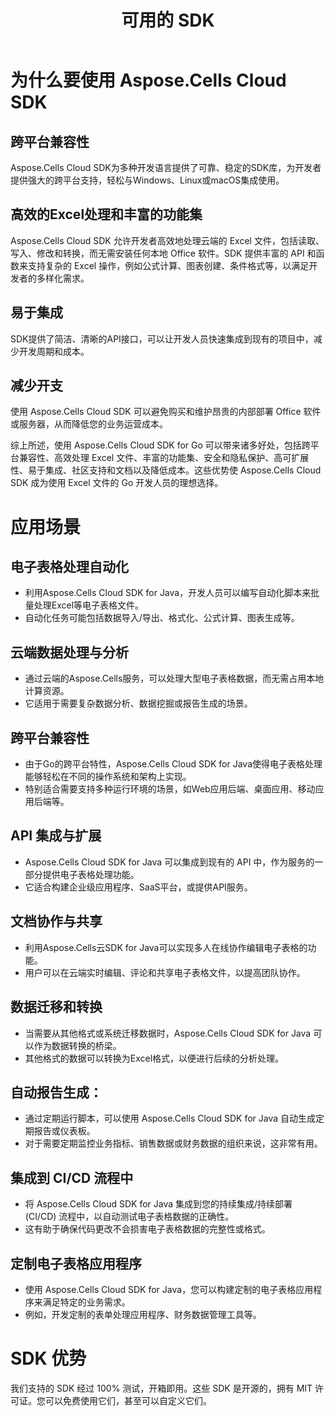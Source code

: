﻿---
title: 可用的 SDK
second_title: Aspose.Cells Cloud Documen
type: docs
url: /zh/available-sdks/
description: Aspose.Cells云支持Excel创建、转换、合并、拆分、保护、内部对象操作等
weight: 30
kwords: Excel, Office 云, REST API, 电子表格, PDF, CSV, Json, Markdwon, 可用 SDK
---
# **为什么要使用 Aspose.Cells Cloud SDK**

## **跨平台兼容性**

Aspose.Cells Cloud SDK为多种开发语言提供了可靠、稳定的SDK库，为开发者提供强大的跨平台支持，轻松与Windows、Linux或macOS集成使用。

## **高效的Excel处理和丰富的功能集**

Aspose.Cells Cloud SDK 允许开发者高效地处理云端的 Excel 文件，包括读取、写入、修改和转换，而无需安装任何本地 Office 软件。SDK 提供丰富的 API 和函数来支持复杂的 Excel 操作，例如公式计算、图表创建、条件格式等，以满足开发者的多样化需求。

## **易于集成**

SDK提供了简洁、清晰的API接口，可以让开发人员快速集成到现有的项目中，减少开发周期和成本。

## **减少开支**

使用 Aspose.Cells Cloud SDK 可以避免购买和维护昂贵的内部部署 Office 软件或服务器，从而降低您的业务运营成本。

综上所述，使用 Aspose.Cells Cloud SDK for Go 可以带来诸多好处，包括跨平台兼容性、高效处理 Excel 文件、丰富的功能集、安全和隐私保护、高可扩展性、易于集成、社区支持和文档以及降低成本。这些优势使 Aspose.Cells Cloud SDK 成为使用 Excel 文件的 Go 开发人员的理想选择。

# **应用场景**

## **电子表格处理自动化**

- 利用Aspose.Cells Cloud SDK for Java，开发人员可以编写自动化脚本来批量处理Excel等电子表格文件。
- 自动化任务可能包括数据导入/导出、格式化、公式计算、图表生成等。

## **云端数据处理与分析**

- 通过云端的Aspose.Cells服务，可以处理大型电子表格数据，而无需占用本地计算资源。
- 它适用于需要复杂数据分析、数据挖掘或报告生成的场景。

## **跨平台兼容性**

- 由于Go的跨平台特性，Aspose.Cells Cloud SDK for Java使得电子表格处理能够轻松在不同的操作系统和架构上实现。
- 特别适合需要支持多种运行环境的场景，如Web应用后端、桌面应用、移动应用后端等。

## **API 集成与扩展**

- Aspose.Cells Cloud SDK for Java 可以集成到现有的 API 中，作为服务的一部分提供电子表格处理功能。
- 它适合构建企业级应用程序、SaaS平台，或提供API服务。

## **文档协作与共享**

- 利用Aspose.Cells云SDK for Java可以实现多人在线协作编辑电子表格的功能。
- 用户可以在云端实时编辑、评论和共享电子表格文件，以提高团队协作。

## **数据迁移和转换**

- 当需要从其他格式或系统迁移数据时，Aspose.Cells Cloud SDK for Java 可以作为数据转换的桥梁。
- 其他格式的数据可以转换为Excel格式，以便进行后续的分析处理。

## **自动报告生成：**

- 通过定期运行脚本，可以使用 Aspose.Cells Cloud SDK for Java 自动生成定期报告或仪表板。
- 对于需要定期监控业务指标、销售数据或财务数据的组织来说，这非常有用。

## **集成到 CI/CD 流程中**

- 将 Aspose.Cells Cloud SDK for Java 集成到您的持续集成/持续部署 (CI/CD) 流程中，以自动测试电子表格数据的正确性。
- 这有助于确保代码更改不会损害电子表格数据的完整性或格式。

## **定制电子表格应用程序**

- 使用 Aspose.Cells Cloud SDK for Java，您可以构建定制的电子表格应用程序来满足特定的业务需求。
- 例如，开发定制的表单处理应用程序、财务数据管理工具等。


# **SDK 优势**

我们支持的 SDK 经过 100% 测试，开箱即用。这些 SDK 是开源的，拥有 MIT 许可证。您可以免费使用它们，甚至可以自定义它们。
